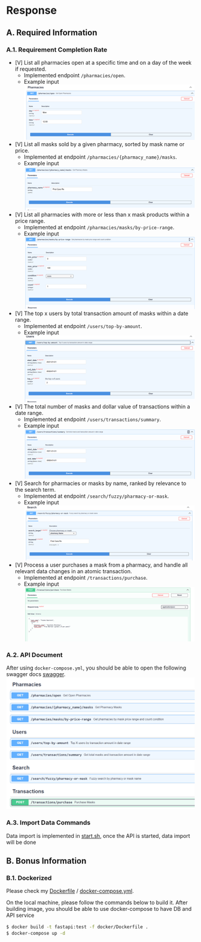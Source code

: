 # Response
## A. Required Information
### A.1. Requirement Completion Rate
- [V] List all pharmacies open at a specific time and on a day of the week if requested.
  - Implemented endpoint `/pharmacies/open`.
  - Example input
  ![](docs/pharmacies_open.png)
- [V] List all masks sold by a given pharmacy, sorted by mask name or price.
  - Implemented at endpoint `/pharmacies/{pharmacy_name}/masks`.
  - Example input
  ![](docs/pharmacyies_name.png)
- [V] List all pharmacies with more or less than x mask products within a price range.
  - Implemented at endpoint `/pharmacies/masks/by-price-range`.
  - Example input
  ![](docs/masks-by-price.png)
- [V] The top x users by total transaction amount of masks within a date range.
  - Implemented at endpoint `/users/top-by-amount`.
  - Example input
  ![](docs/user-top-by-amount.png)
- [V] The total number of masks and dollar value of transactions within a date range.
  - Implemented at endpoint `/users/transactions/summary`.
  - Example input
  ![](docs/transactions-summary.png)
- [V] Search for pharmacies or masks by name, ranked by relevance to the search term.
  - Implemented at endpoint `/search/fuzzy/pharmacy-or-mask`.
  - Example input
  ![](docs/serch-pharmacies.png)
- [V] Process a user purchases a mask from a pharmacy, and handle all relevant data changes in an atomic transaction.
  - Implemented at endpoint `/transactions/purchase`.
  - Example input
  ![](docs/transactions-purchase.png)

### A.2. API Document
After using `docker-compose.yml`, you should be able to open the following swagger docs
[swagger](http://localhost:9789/docs).
![swagger example](docs/swagger.png)

### A.3. Import Data Commands
Data import is implemented in [start.sh](start.sh), once the API is started, data import will be done

## B. Bonus Information

### B.1. Dockerized
Please check my [Dockerfile](docker/Dockerfile) / [docker-compose.yml](docker/docker-compose.yml).

On the local machine, please follow the commands below to build it.
After building image, you should be able to use docker-compose to have DB and API service
```bash
$ docker build -t fastapi:test -f docker/Dockerfile .  
$ docker-compose up -d
```
